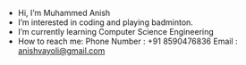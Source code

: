 - Hi, I’m Muhammed Anish
- I’m interested in coding and playing badminton.
- I’m currently learning Computer Science Engineering
- How to reach me:
      Phone Number : +91 8590476836
      Email : anishvayoli@gmail.com
